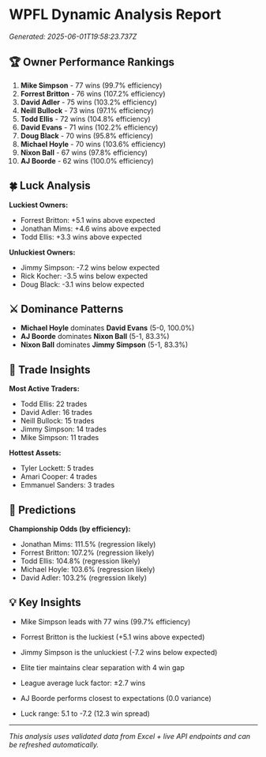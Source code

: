 # WPFL Dynamic Analysis Report

*Generated: 2025-06-01T19:58:23.737Z*

## 🏆 Owner Performance Rankings

1. **Mike Simpson** - 77 wins (99.7% efficiency)
2. **Forrest Britton** - 76 wins (107.2% efficiency)
3. **David Adler** - 75 wins (103.2% efficiency)
4. **Neill Bullock** - 73 wins (97.1% efficiency)
5. **Todd Ellis** - 72 wins (104.8% efficiency)
6. **David Evans** - 71 wins (102.2% efficiency)
7. **Doug Black** - 70 wins (95.8% efficiency)
8. **Michael Hoyle** - 70 wins (103.6% efficiency)
9. **Nixon Ball** - 67 wins (97.8% efficiency)
10. **AJ Boorde** - 62 wins (100.0% efficiency)

## 🍀 Luck Analysis

**Luckiest Owners:**
- Forrest Britton: +5.1 wins above expected
- Jonathan Mims: +4.6 wins above expected
- Todd Ellis: +3.3 wins above expected

**Unluckiest Owners:**
- Jimmy Simpson: -7.2 wins below expected
- Rick Kocher: -3.5 wins below expected
- Doug Black: -3.1 wins below expected

## ⚔️ Dominance Patterns

- **Michael Hoyle** dominates **David Evans** (5-0, 100.0%)
- **AJ Boorde** dominates **Nixon Ball** (5-1, 83.3%)
- **Nixon Ball** dominates **Jimmy Simpson** (5-1, 83.3%)

## 🔄 Trade Insights

**Most Active Traders:**
- Todd Ellis: 22 trades
- David Adler: 16 trades
- Neill Bullock: 15 trades
- Jimmy Simpson: 14 trades
- Mike Simpson: 11 trades

**Hottest Assets:**
- Tyler Lockett: 5 trades
- Amari Cooper: 4 trades
- Emmanuel Sanders: 3 trades

## 🔮 Predictions

**Championship Odds (by efficiency):**
- Jonathan Mims: 111.5% (regression likely)
- Forrest Britton: 107.2% (regression likely)
- Todd Ellis: 104.8% (regression likely)
- Michael Hoyle: 103.6% (regression likely)
- David Adler: 103.2% (regression likely)

## 💡 Key Insights

- Mike Simpson leads with 77 wins (99.7% efficiency)
- Forrest Britton is the luckiest (+5.1 wins above expected)
- Jimmy Simpson is the unluckiest (-7.2 wins below expected)
- Elite tier maintains clear separation with 4 win gap

- League average luck factor: ±2.7 wins
- AJ Boorde performs closest to expectations (0.0 variance)
- Luck range: 5.1 to -7.2 (12.3 win spread)

---
*This analysis uses validated data from Excel + live API endpoints and can be refreshed automatically.*